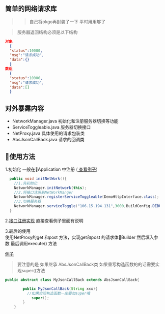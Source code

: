 ## 简单的网络请求库
>> 自己将okgo再封装了一下
平时用用够了

> 服务器返回结构必须是以下结构
```Json
对象
  {
  "status":10000,
  "msg":"请求成功",
  "data":{}
  }
数组
  {
  "status":10000,
  "msg":"请求成功",
  "data":[]
  }
```

## 对外暴露内容
* NetworkManager.java 初始化和注册服务器切换等功能
* ServiceToggleable.java 服务器切换接口
* NetProxy.java 具体使用的请求包装类
* AbsJsonCallBack.java 请求的回调类

## 使用方法
1.初始化
一般在Application 中注册 ([ 查看例子](app/src/main/java/com/blq/network/MApplication.java))
```java
  public void initNetWork(){
    //1.先初始化
    NetworkManager.initNetwork(this);
    //2.将接口注册到NetWorkManger
    NetworkManager.registerServiceToggleable(DemoHttpInterface.class);
    //3.切换服务器
    NetworkManager.serviceToggle("106.15.194.131",3000,BuildConfig.DEBUG);
  }
```
2.[接口注册实现](app/src/main/java/com/blq/network/DemoHttpInterface.java) 直接查看例子里面有说明

3.最后的使用   
使用NetProxy的get 和post 方法，实现get和post 的请求体Builder
然后填入参数
最后调用execute() 方法

[例子](app/src/main/java/com/blq/network/MainActivity.java)

>要注意的是 如果继承 AbsJsonCallBack类 如果重写构造函数的的话需要实现super()方法

```java
public abstract class MyJsonCallBack extends AbsJsonCallBack{

        public MyJsonCallBack(String xxx){
          //如果实现构造函数一定要加super哦
            super();
        }
    }
```
